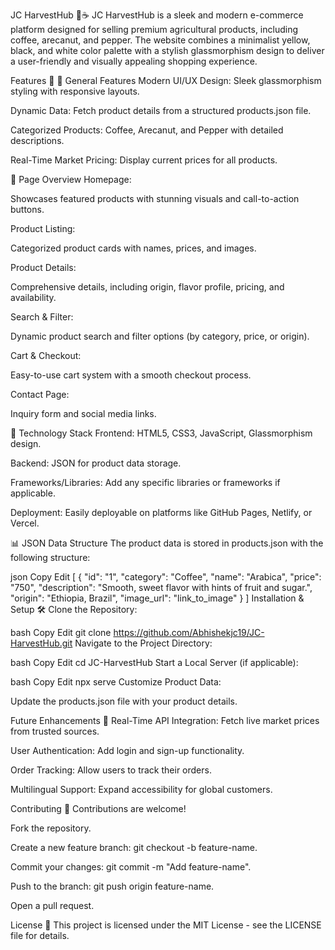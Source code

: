 JC HarvestHub 🌾☕
JC HarvestHub is a sleek and modern e-commerce platform designed for selling premium agricultural products, including coffee, arecanut, and pepper. The website combines a minimalist yellow, black, and white color palette with a stylish glassmorphism design to deliver a user-friendly and visually appealing shopping experience.

Features 🚀
🌟 General Features
Modern UI/UX Design: Sleek glassmorphism styling with responsive layouts.        

Dynamic Data: Fetch product details from a structured products.json file.

Categorized Products: Coffee, Arecanut, and Pepper with detailed descriptions.

Real-Time Market Pricing: Display current prices for all products.

📄 Page Overview
Homepage:

Showcases featured products with stunning visuals and call-to-action buttons.

Product Listing:

Categorized product cards with names, prices, and images.

Product Details:

Comprehensive details, including origin, flavor profile, pricing, and availability.

Search & Filter:

Dynamic product search and filter options (by category, price, or origin).

Cart & Checkout:

Easy-to-use cart system with a smooth checkout process.

Contact Page:

Inquiry form and social media links.

💾 Technology Stack
Frontend: HTML5, CSS3, JavaScript, Glassmorphism design.

Backend: JSON for product data storage.

Frameworks/Libraries: Add any specific libraries or frameworks if applicable.

Deployment: Easily deployable on platforms like GitHub Pages, Netlify, or Vercel.

📊 JSON Data Structure
The product data is stored in products.json with the following structure:

json
Copy
Edit
[
  {
    "id": "1",
    "category": "Coffee",
    "name": "Arabica",
    "price": "750",
    "description": "Smooth, sweet flavor with hints of fruit and sugar.",
    "origin": "Ethiopia, Brazil",
    "image_url": "link_to_image"
  }
]
Installation & Setup 🛠️
Clone the Repository:

bash
Copy
Edit
git clone https://github.com/Abhishekjc19/JC-HarvestHub.git
Navigate to the Project Directory:

bash
Copy
Edit
cd JC-HarvestHub
Start a Local Server (if applicable):

bash
Copy
Edit
npx serve
Customize Product Data:

Update the products.json file with your product details.

Future Enhancements 🔮
Real-Time API Integration: Fetch live market prices from trusted sources.

User Authentication: Add login and sign-up functionality.

Order Tracking: Allow users to track their orders.

Multilingual Support: Expand accessibility for global customers.

Contributing 🤝
Contributions are welcome!

Fork the repository.

Create a new feature branch: git checkout -b feature-name.

Commit your changes: git commit -m "Add feature-name".

Push to the branch: git push origin feature-name.

Open a pull request.

License 📜
This project is licensed under the MIT License - see the LICENSE file for details.
